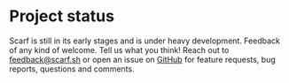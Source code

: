 # Project status

Scarf is still in its early stages and is under heavy development. Feedback of
any kind of welcome. Tell us what you think! Reach out to feedback@scarf.sh or
open an issue on [GitHub](https://github.com/aviaviavi/scarf) for feature
requests, bug reports, questions and comments.
